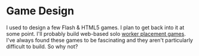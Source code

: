 # Game Design

I used to design a few Flash & HTML5 games. I plan to get back into it at some point. I'll probably build web-based solo [worker placement games](https://boardgamegeek.com/boardgamemechanic/2082/worker-placement). I've always found these games to be fascinating and they aren't particularly difficult to build. So why not?
